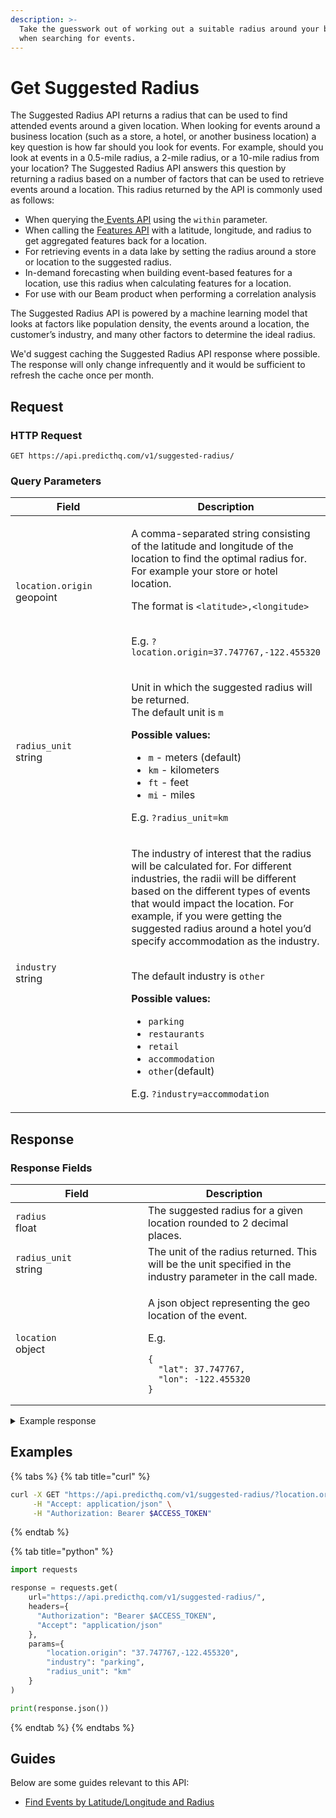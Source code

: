 ```yaml
---
description: >-
  Take the guesswork out of working out a suitable radius around your business
  when searching for events.
---
```


# Get Suggested Radius

The Suggested Radius API returns a radius that can be used to find attended events around a given location. When looking for events around a business location (such as a store, a hotel, or another business location) a key question is how far should you look for events. For example, should you look at events in a 0.5-mile radius, a 2-mile radius, or a 10-mile radius from your location? The Suggested Radius API answers this question by returning a radius based on a number of factors that can be used to retrieve events around a location. This radius returned by the API is commonly used as follows:

* When querying the[ Events API](../events/search-events.md) using the `within` parameter.
* When calling the [Features API](../features/get-features.md) with a latitude, longitude, and radius to get aggregated features back for a location.
* For retrieving events in a data lake by setting the radius around a store or location to the suggested radius.
* In-demand forecasting when building event-based features for a location, use this radius when calculating features for a location.
* For use with our Beam product when performing a correlation analysis

The Suggested Radius API is powered by a machine learning model that looks at factors like population density, the events around a location, the customer’s industry, and many other factors to determine the ideal radius.

We'd suggest caching the Suggested Radius API response where possible. The response will only change infrequently and it would be sufficient to refresh the cache once per month.

## Request

### HTTP Request

```http
GET https://api.predicthq.com/v1/suggested-radius/
```

### Query Parameters

<table><thead><tr><th width="219">Field</th><th>Description</th></tr></thead><tbody><tr><td><code>location.origin</code><br>geopoint</td><td><p>A comma-separated string consisting of the latitude and longitude of the location to find the optimal radius for. For example your store or hotel location.</p><p></p><p>The format is <code>&#x3C;latitude>,&#x3C;longitude></code></p><p><br>E.g. <code>?location.origin=37.747767,-122.455320</code></p></td></tr><tr><td><code>radius_unit</code><br>string</td><td><p>Unit in which the suggested radius will be returned.<br>The default unit is <code>m</code><br></p><p><strong>Possible values:</strong></p><ul><li><code>m</code> - meters (default)</li><li><code>km</code> - kilometers</li><li><code>ft</code> - feet</li><li><code>mi</code> - miles</li></ul><p>E.g. <code>?radius_unit=km</code></p></td></tr><tr><td><code>industry</code><br>string</td><td><p>The industry of interest that the radius will be calculated for. For different industries, the radii will be different based on the different types of events that would impact the location. For example, if you were getting the suggested radius around a hotel you’d specify accommodation as the industry.</p><p><br>The default industry is <code>other</code><br></p><p><strong>Possible values:</strong></p><ul><li><code>parking</code></li><li><code>restaurants</code></li><li><code>retail</code></li><li><code>accommodation</code></li><li><code>other</code>(default)</li></ul><p>E.g. <code>?industry=accommodation</code></p></td></tr></tbody></table>

## Response

### Response Fields

<table><thead><tr><th width="196">Field</th><th>Description</th></tr></thead><tbody><tr><td><code>radius</code><br>float</td><td>The suggested radius for a given location rounded to 2 decimal places.</td></tr><tr><td><code>radius_unit</code><br>string</td><td>The unit of the radius returned. This will be the unit specified in the industry parameter in the call made.</td></tr><tr><td><code>location</code><br>object</td><td><p>A json object representing the geo location of the event.</p><p></p><p>E.g.</p><pre class="language-json"><code class="lang-json">{
  "lat": 37.747767,
  "lon": -122.455320
}
</code></pre></td></tr></tbody></table>

<details>

<summary>Example response</summary>

Below is an example response:

```json
{
    "radius": 1.46,
    "radius_unit": "km",
    "location": {
        "lat": "37.747767",
        "lon": "-122.45532"
    }
}
```

</details>

## Examples

{% tabs %}
{% tab title="curl" %}
```bash
curl -X GET "https://api.predicthq.com/v1/suggested-radius/?location.origin=37.747767,-122.455320&industry=parking&radius_unit=km" \
     -H "Accept: application/json" \
     -H "Authorization: Bearer $ACCESS_TOKEN"
```
{% endtab %}

{% tab title="python" %}
```python
import requests

response = requests.get(
    url="https://api.predicthq.com/v1/suggested-radius/",
    headers={
      "Authorization": "Bearer $ACCESS_TOKEN",
      "Accept": "application/json"
    },
    params={
        "location.origin": "37.747767,-122.455320",
        "industry": "parking",
        "radius_unit": "km"
    }
)

print(response.json())
```
{% endtab %}
{% endtabs %}

## Guides

Below are some guides relevant to this API:

* [Find Events by Latitude/Longitude and Radius](../../getting-started/guides/geolocation-guides/searching-by-location/find-events-by-latitude-longitude-and-radius.md)

